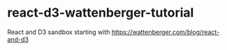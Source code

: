 # react-d3-wattenberger-tutorial
React and D3 sandbox starting with https://wattenberger.com/blog/react-and-d3
